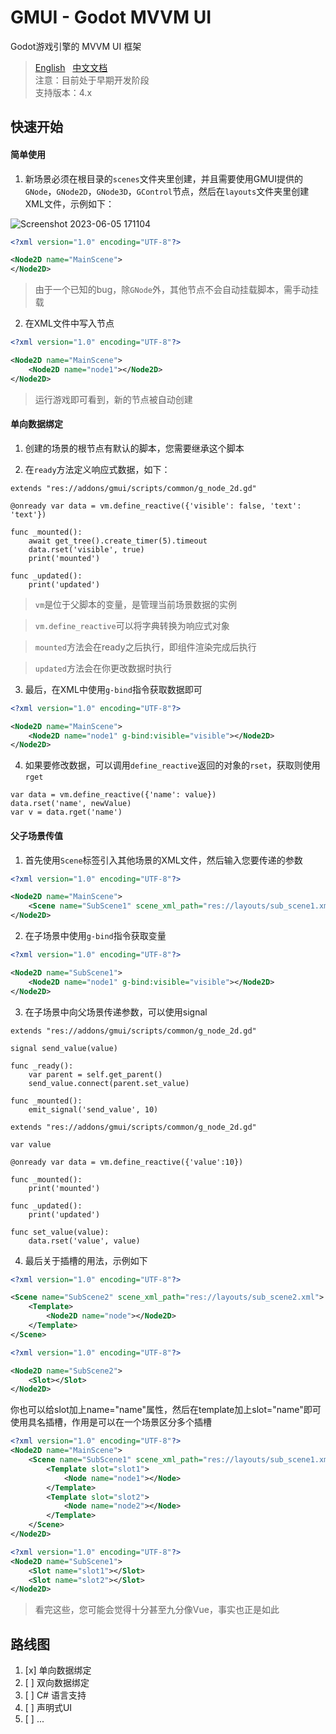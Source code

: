 # GMUI - Godot MVVM UI
Godot游戏引擎的 MVVM UI 框架
> [English](https://github.com/JustDooooIt/GMUI)&nbsp;&nbsp;&nbsp;[中文文档](https://github.com/JustDooooIt/GMUI/blob/master/README.ZH.md)  
> 注意：目前处于早期开发阶段  
> 支持版本：4.x

## 快速开始

#### 简单使用

1. 新场景必须在根目录的`scenes`文件夹里创建，并且需要使用GMUI提供的`GNode`，`GNode2D`，`GNode3D`，`GControl`节点，然后在`layouts`文件夹里创建XML文件，示例如下：

![Screenshot 2023-06-05 171104](https://github.com/JustDooooIt/GoVM/assets/43512399/758ec2c1-eb21-4cd1-9daf-26e54bf3c191)  

```xml
<?xml version="1.0" encoding="UTF-8"?>

<Node2D name="MainScene">
</Node2D>
```

> 由于一个已知的bug，除`GNode`外，其他节点不会自动挂载脚本，需手动挂载  

2. 在XML文件中写入节点  

```xml
<?xml version="1.0" encoding="UTF-8"?>

<Node2D name="MainScene">
    <Node2D name="node1"></Node2D>
</Node2D>
```  

> 运行游戏即可看到，新的节点被自动创建

#### 单向数据绑定

1. 创建的场景的根节点有默认的脚本，您需要继承这个脚本

2. 在`ready`方法定义响应式数据，如下：

```gdscript
extends "res://addons/gmui/scripts/common/g_node_2d.gd"

@onready var data = vm.define_reactive({'visible': false, 'text': 'text'})
    
func _mounted():
    await get_tree().create_timer(5).timeout
    data.rset('visible', true)
    print('mounted')

func _updated():
    print('updated')
```  

> `vm`是位于父脚本的变量，是管理当前场景数据的实例  

> `vm.define_reactive`可以将字典转换为响应式对象  

> `mounted`方法会在ready之后执行，即组件渲染完成后执行  

> `updated`方法会在你更改数据时执行    

3. 最后，在XML中使用`g-bind`指令获取数据即可  

```xml
<?xml version="1.0" encoding="UTF-8"?>

<Node2D name="MainScene">
    <Node2D name="node1" g-bind:visible="visible"></Node2D>
</Node2D>
```  

4. 如果要修改数据，可以调用`define_reactive`返回的对象的`rset`，获取则使用`rget`  

```gdscript  
var data = vm.define_reactive({'name': value})
data.rset('name', newValue)
var v = data.rget('name')
```  

#### 父子场景传值  

1. 首先使用`Scene`标签引入其他场景的XML文件，然后输入您要传递的参数  

```xml
<?xml version="1.0" encoding="UTF-8"?>

<Node2D name="MainScene">
    <Scene name="SubScene1" scene_xml_path="res://layouts/sub_scene1.xml" visible="true"></Scene>
</Node2D>
```  

2. 在子场景中使用`g-bind`指令获取变量  

```xml
<?xml version="1.0" encoding="UTF-8"?>

<Node2D name="SubScene1">
    <Node2D name="node1" g-bind:visible="visible"></Node2D>
</Node2D>
```  

3. 在子场景中向父场景传递参数，可以使用signal  

```gdscript
extends "res://addons/gmui/scripts/common/g_node_2d.gd"

signal send_value(value)

func _ready():
    var parent = self.get_parent()
    send_value.connect(parent.set_value)
    
func _mounted():
    emit_signal('send_value', 10)
```  

```gdscript   
extends "res://addons/gmui/scripts/common/g_node_2d.gd"

var value

@onready var data = vm.define_reactive({'value':10})

func _mounted():
    print('mounted')

func _updated():
    print('updated')

func set_value(value):
    data.rset('value', value)
```   

4. 最后关于插槽的用法，示例如下    

```xml
<?xml version="1.0" encoding="UTF-8"?>

<Scene name="SubScene2" scene_xml_path="res://layouts/sub_scene2.xml">
    <Template>
        <Node2D name="node"></Node2D>
    </Template>
</Scene>
```  

```xml
<?xml version="1.0" encoding="UTF-8"?>

<Node2D name="SubScene2">
    <Slot></Slot>
</Node2D>
```  

你也可以给slot加上name="name"属性，然后在template加上slot="name"即可使用具名插槽，作用是可以在一个场景区分多个插槽
```xml
<?xml version="1.0" encoding="UTF-8"?>
<Node2D name="MainScene">
	<Scene name="SubScene1" scene_xml_path="res://layouts/sub_scene1.xml">
		<Template slot="slot1">
			<Node name="node1"></Node>
		</Template>
		<Template slot="slot2">
			<Node name="node2"></Node>
		</Template>
	</Scene>
</Node2D>
```

```xml
<?xml version="1.0" encoding="UTF-8"?>
<Node2D name="SubScene1">
	<Slot name="slot1"></Slot>
	<Slot name="slot2"></Slot>
</Node2D>
```

> 看完这些，您可能会觉得十分甚至九分像Vue，事实也正是如此

## 路线图
1. [x] 单向数据绑定  
2. [ ] 双向数据绑定  
3. [ ] C# 语言支持  
4. [ ] 声明式UI  
5. [ ] ...  
